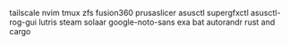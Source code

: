 tailscale
nvim
tmux
zfs
fusion360
prusaslicer
asusctl
supergfxctl
asusctl-rog-gui
lutris
steam
solaar
google-noto-sans
exa
bat
autorandr
rust and cargo

